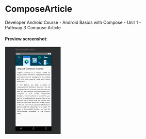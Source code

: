 # ComposeArticle
Developer Android Course - Android Basics with Compose - Unit 1 - Pathway 3 
Compose Article 
<h4>Preview screenshot:</h4>
<img width="183" alt="image" src="ComposeArticlePreviewSS.png">
